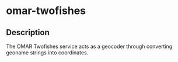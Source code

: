 # omar-twofishes

## Description
The OMAR Twofishes service acts as a geocoder through converting geoname strings into coordinates. 
